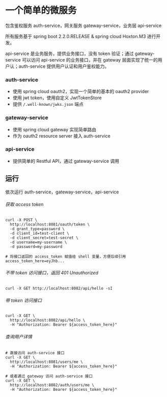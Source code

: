 # 一个简单的微服务
包含鉴权服务 auth-service，网关服务 gateway-service，业务层 api-service

所有服务基于 spring boot 2.2.0.RELEASE & spring cloud Hoxton.M3 进行开发。

api-service 是业务服务，提供业务接口，没有 token 验证；通过 gateway-service 可以访问 api-service 的业务接口，并在 gateway 层面实现了统一的用户认；auth-service 提供用户认证和用户鉴权能力。

### auth-service
- 使用 spring cloud oauth2，实现一个简单的基本的 oauth2 provider
- 使用 jwt token，使用自定义 JwtTokenStore
- 提供 `/.well-known/jwks.json` 端点

### gateway-service
- 使用 spring cloud gateway 实现简单路由
- 作为 oauth2 resource server 接入 auth-service

### api-service
- 提供简单的 Restful API，通过 gateway-service 调用

## 运行
依次运行 auth-service，gateway-service，api-service

###### 获取 access token
```shell script
curl -X POST \
  http://localhost:8081/oauth/token \
  -d grant_type=password \
  -d client_id=test-client \
  -d client_secret=test-secret \
  -d username=my-username \
  -d password=my-password

# 将接口返回的 access_token 赋值给 shell 变量，方便后续引用
access_token_here=eyJhb...
```

###### 不带 token 访问接口，返回 401 Unauthorized
```shell script
curl -X GET http://localhost:8082/api/hello -sI
```

###### 带 token 访问接口
```shell script
curl -X GET \
  http://localhost:8082/api/hello \
  -H "Authorization: Bearer ${access_token_here}"
```

###### 查询用户详情
```shell script
# 直接访问 auth-service 接口
curl -X GET \
  http://localhost:8081/users/me \
  -H "Authorization: Bearer ${access_token_here}"

# 或者通过 gateway 访问 auth-service 接口
curl -X GET \
  http://localhost:8082/auth/users/me \
  -H "Authorization: Bearer ${access_token_here}"

```